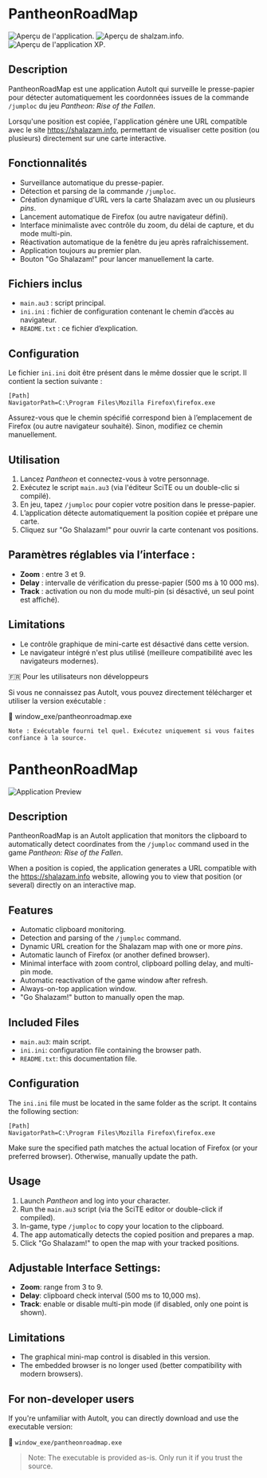 PantheonRoadMap
===============


![Aperçu de l'application](/image/pantheonroadmap.png "Aperçu de l'application").
![Aperçu de shalzam.info](/image/pantheonshalazaminfo.png "Aperçu de shalzam.info").
![Aperçu de l'application XP](/image/pantheon-xp.png "Aperçu de l'application XP").

Description
-----------
PantheonRoadMap est une application AutoIt qui surveille le presse-papier pour détecter automatiquement les coordonnées issues de la commande `/jumploc` du jeu *Pantheon: Rise of the Fallen*.

Lorsqu'une position est copiée, l'application génère une URL compatible avec le site https://shalazam.info, permettant de visualiser cette position (ou plusieurs) directement sur une carte interactive.

Fonctionnalités
---------------
- Surveillance automatique du presse-papier.
- Détection et parsing de la commande `/jumploc`.
- Création dynamique d'URL vers la carte Shalazam avec un ou plusieurs *pins*.
- Lancement automatique de Firefox (ou autre navigateur défini).
- Interface minimaliste avec contrôle du zoom, du délai de capture, et du mode multi-pin.
- Réactivation automatique de la fenêtre du jeu après rafraîchissement.
- Application toujours au premier plan.
- Bouton "Go Shalazam!" pour lancer manuellement la carte.

Fichiers inclus
---------------
- `main.au3` : script principal.
- `ini.ini` : fichier de configuration contenant le chemin d’accès au navigateur.
- `README.txt` : ce fichier d’explication.

Configuration
-------------
Le fichier `ini.ini` doit être présent dans le même dossier que le script. Il contient la section suivante :

```
[Path]
NavigatorPath=C:\Program Files\Mozilla Firefox\firefox.exe

```


Assurez-vous que le chemin spécifié correspond bien à l’emplacement de Firefox (ou autre navigateur souhaité). Sinon, modifiez ce chemin manuellement.

Utilisation
-----------
1. Lancez *Pantheon* et connectez-vous à votre personnage.
2. Exécutez le script `main.au3` (via l'éditeur SciTE ou un double-clic si compilé).
3. En jeu, tapez `/jumploc` pour copier votre position dans le presse-papier.
4. L’application détecte automatiquement la position copiée et prépare une carte.
5. Cliquez sur "Go Shalazam!" pour ouvrir la carte contenant vos positions.

Paramètres réglables via l’interface :
--------------------------------------
- **Zoom** : entre 3 et 9.
- **Delay** : intervalle de vérification du presse-papier (500 ms à 10 000 ms).
- **Track** : activation ou non du mode multi-pin (si désactivé, un seul point est affiché).

Limitations
-----------
- Le contrôle graphique de mini-carte est désactivé dans cette version.
- Le navigateur intégré n'est plus utilisé (meilleure compatibilité avec les navigateurs modernes).

🇫🇷 Pour les utilisateurs non développeurs

Si vous ne connaissez pas AutoIt, vous pouvez directement télécharger et utiliser la version exécutable :

📁 window_exe/pantheonroadmap.exe

    Note : Exécutable fourni tel quel. Exécutez uniquement si vous faites confiance à la source.

PantheonRoadMap
===============

![Application Preview](/image/pantheonroadmap.png "Application Preview")

Description
-----------
PantheonRoadMap is an AutoIt application that monitors the clipboard to automatically detect coordinates from the `/jumploc` command used in the game *Pantheon: Rise of the Fallen*.

When a position is copied, the application generates a URL compatible with the https://shalazam.info website, allowing you to view that position (or several) directly on an interactive map.

Features
--------
- Automatic clipboard monitoring.
- Detection and parsing of the `/jumploc` command.
- Dynamic URL creation for the Shalazam map with one or more *pins*.
- Automatic launch of Firefox (or another defined browser).
- Minimal interface with zoom control, clipboard polling delay, and multi-pin mode.
- Automatic reactivation of the game window after refresh.
- Always-on-top application window.
- "Go Shalazam!" button to manually open the map.

Included Files
--------------
- `main.au3`: main script.
- `ini.ini`: configuration file containing the browser path.
- `README.txt`: this documentation file.

Configuration
-------------
The `ini.ini` file must be located in the same folder as the script. It contains the following section:

```
[Path]
NavigatorPath=C:\Program Files\Mozilla Firefox\firefox.exe

```


Make sure the specified path matches the actual location of Firefox (or your preferred browser). Otherwise, manually update the path.

Usage
-----
1. Launch *Pantheon* and log into your character.
2. Run the `main.au3` script (via the SciTE editor or double-click if compiled).
3. In-game, type `/jumploc` to copy your location to the clipboard.
4. The app automatically detects the copied position and prepares a map.
5. Click "Go Shalazam!" to open the map with your tracked positions.

Adjustable Interface Settings:
------------------------------
- **Zoom**: range from 3 to 9.
- **Delay**: clipboard check interval (500 ms to 10,000 ms).
- **Track**: enable or disable multi-pin mode (if disabled, only one point is shown).

Limitations
-----------
- The graphical mini-map control is disabled in this version.
- The embedded browser is no longer used (better compatibility with modern browsers).

For non-developer users
-----------------------
If you're unfamiliar with AutoIt, you can directly download and use the executable version:

📁 `window_exe/pantheonroadmap.exe`

> Note: The executable is provided as-is. Only run it if you trust the source.

